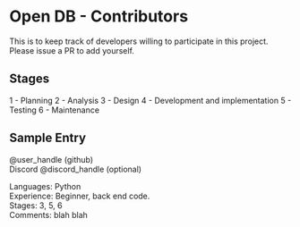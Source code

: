 # Open DB - Contributors

This is to keep track of developers willing to participate in this project.  
Please issue a PR to add yourself.

## Stages

1 - Planning
2 - Analysis
3 - Design
4 - Development and implementation
5 - Testing
6 - Maintenance

## Sample Entry

@user_handle (github)  
Discord @discord_handle (optional)

Languages: Python  
Experience: Beginner, back end code.  
Stages: 3, 5, 6  
Comments: blah blah  


